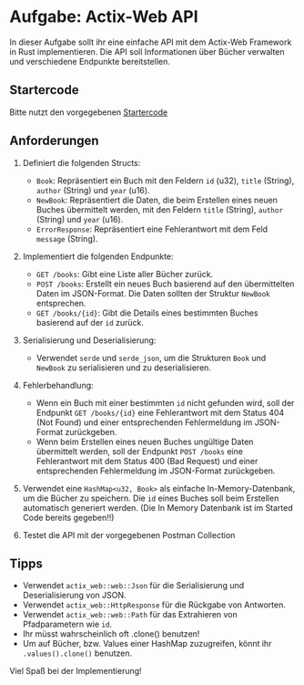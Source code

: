 # Aufgabe: Actix-Web API

In dieser Aufgabe sollt ihr eine einfache API mit dem Actix-Web Framework in Rust implementieren. Die API soll Informationen über Bücher verwalten und verschiedene Endpunkte bereitstellen.

## Startercode
Bitte nutzt den vorgegebenen [Startercode](https://github.com/Amueller36/rust-workshop-actix-startercode/tree/main)

## Anforderungen

1. Definiert die folgenden Structs:
   - `Book`: Repräsentiert ein Buch mit den Feldern `id` (u32), `title` (String), `author` (String) und `year` (u16).
   - `NewBook`: Repräsentiert die Daten, die beim Erstellen eines neuen Buches übermittelt werden, mit den Feldern `title` (String), `author` (String) und `year` (u16).
   - `ErrorResponse`: Repräsentiert eine Fehlerantwort mit dem Feld `message` (String).

2. Implementiert die folgenden Endpunkte:
   - `GET /books`: Gibt eine Liste aller Bücher zurück.
   - `POST /books`: Erstellt ein neues Buch basierend auf den übermittelten Daten im JSON-Format. Die Daten sollten der Struktur `NewBook` entsprechen.
   - `GET /books/{id}`: Gibt die Details eines bestimmten Buches basierend auf der `id` zurück.

3. Serialisierung und Deserialisierung:
   - Verwendet `serde` und `serde_json`, um die Strukturen `Book` und `NewBook` zu serialisieren und zu deserialisieren.

4. Fehlerbehandlung:
   - Wenn ein Buch mit einer bestimmten `id` nicht gefunden wird, soll der Endpunkt `GET /books/{id}` eine Fehlerantwort mit dem Status 404 (Not Found) und einer entsprechenden Fehlermeldung im JSON-Format zurückgeben.
   - Wenn beim Erstellen eines neuen Buches ungültige Daten übermittelt werden, soll der Endpunkt `POST /books` eine Fehlerantwort mit dem Status 400 (Bad Request) und einer entsprechenden Fehlermeldung im JSON-Format zurückgeben.

5. Verwendet eine `HashMap<u32, Book>` als einfache In-Memory-Datenbank, um die Bücher zu speichern. Die `id` eines Buches soll beim Erstellen automatisch generiert werden.
(Die In Memory Datenbank ist im Started Code bereits gegeben!!)

6. Testet die API mit der vorgegebenen Postman Collection

## Tipps

- Verwendet `actix_web::web::Json` für die Serialisierung und Deserialisierung von JSON.
- Verwendet `actix_web::HttpResponse` für die Rückgabe von Antworten.
- Verwendet `actix_web::web::Path` für das Extrahieren von Pfadparametern wie `id`.
- Ihr müsst wahrscheinlich oft .clone() benutzen!
- Um auf Bücher, bzw. Values einer HashMap zuzugreifen, könnt ihr `.values().clone()` benutzen.

Viel Spaß bei der Implementierung!